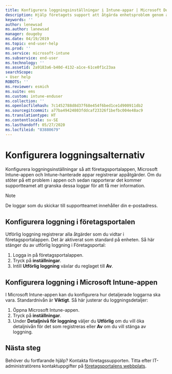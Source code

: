 ```yaml
---
title: Konfigurera loggningsinställningar i Intune-appar | Microsoft Docs
description: Hjälp företagets support att åtgärda enhetsproblem genom att använda utförlig loggning
keywords: ''
author: lenewsad
ms.author: lanewsad
manager: dougeby
ms.date: 04/19/2019
ms.topic: end-user-help
ms.prod: ''
ms.service: microsoft-intune
ms.subservice: end-user
ms.technology: ''
ms.assetid: 2a9183a6-b40d-4132-a1ce-61ce0f1c23aa
searchScope:
- User help
ROBOTS: ''
ms.reviewer: esmich
ms.suite: ems
ms.custom: intune-enduser
ms.collection: ''
ms.openlocfilehash: 7c1452788d8d37f68e454f6bed1ce1d900911db2
ms.sourcegitcommit: a77ba49424803fddcaf23326f1befbc004e48ac9
ms.translationtype: HT
ms.contentlocale: sv-SE
ms.lasthandoff: 05/27/2020
ms.locfileid: "83880679"
---
```

# <a name="configure-logging-settings"></a>Konfigurera loggningsalternativ

Konfigurera loggningsinställningar så att företagsportalappen, Microsoft Intune-appen och Intune-hanterade appar registrerar appåtgärder. Om du stöter på ett problem i appen och sedan rapporterar det kommer supportteamet att granska dessa loggar för att få mer information. 

> [!NOTE]
> De loggar som du skickar till supportteamet innehåller din e-postadress.  

## <a name="configure-company-portal-logging"></a>Konfigurera loggning i företagsportalen
Utförlig loggning registrerar alla åtgärder som du vidtar i företagsportalappen. Det är aktiverat som standard på enheten. Så här stänger du av utförlig loggning i Företagsportal:  

1. Logga in på företagsportalappen.
2. Tryck på **inställningar**.
3. Intill **Utförlig loggning** växlar du reglaget till **Av**.

## <a name="configure-microsoft-intune-app-logging"></a>Konfigurera loggning i Microsoft Intune-appen
I Microsoft Intune-appen kan du konfigurera hur detaljerade loggarna ska vara. Standardnivån är **Viktigt**. Så här justerar du loggningsdetaljer:  

1. Öppna Microsoft Intune-appen.  
2. Tryck på **inställningar**.  
3. Under **Detaljnivå för loggning** väljer du **Utförlig** om du vill öka detaljnivån för det som registreras eller **Av** om du vill stänga av loggning.  

## <a name="next-steps"></a>Nästa steg  

Behöver du fortfarande hjälp? Kontakta företagssupporten. Titta efter IT-administratörens kontaktuppgifter på [företagsportalens webbplats](https://go.microsoft.com/fwlink/?linkid=2010980).  
